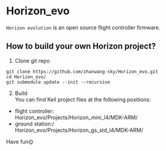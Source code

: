 # Horizon_evo
`Horizon evolution` is an open source flight controller firmware.<br>

## How to build your own Horizon project?
1. Clone git repo<br>
```
git clone https://github.com/zhanwang-sky/Horizon_evo.git
cd Horizon_evo/
git submodule update --init --recursive
```
2. Build<br>
You can find Keil project files at the following positions:<br>
* flight controller:<br>
Horizon_evo/Projects/Horizon_mini_l4/MDK-ARM/<br>
* ground station:/<br>
Horizon_evo/Projects/Horizon_gs_std_l4/MDK-ARM/<br>

Have fun:sun_with_face:<br>